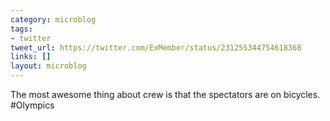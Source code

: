 ```yaml
---
category: microblog
tags:
- twitter
tweet_url: https://twitter.com/ExMember/status/231255344754618368
links: []
layout: microblog
---
```

The most awesome thing about crew is that the spectators are on bicycles. #Olympics
